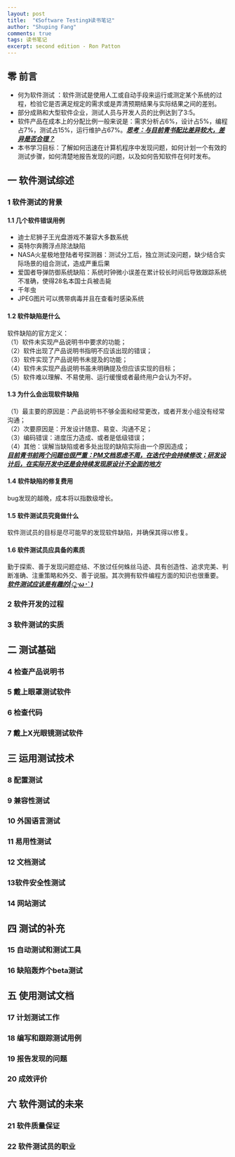 ```yaml
---
layout: post
title:  "《Software Testing》读书笔记"
author: "Shuping Fang"
comments: true
tags: 读书笔记
excerpt: second edition - Ron Patton
---
```


## 零  前言
- 何为软件测试 ：软件测试是使用人工或自动手段来运行或测定某个系统的过程，检验它是否满足规定的需求或是弄清预期结果与实际结果之间的差别。
- 部分成熟和大型软件企业，测试人员与开发人员的比例达到了3:5。
- 软件产品在成本上的分配比例一般来说是：需求分析占6%，设计占5%，编程占7%，测试占15%，运行维护占67%。<ins>**_思考：与目前青书配比差异较大，差异是否合理？_**</ins>
- 本书学习目标：了解如何迅速在计算机程序中发现问题，如何计划一个有效的测试步骤，如何清楚地报告发现的问题，以及如何告知软件在何时发布。

## 一 软件测试综述

### 1 软件测试的背景

#### 1.1 几个软件错误用例
- 迪士尼狮子王光盘游戏不兼容大多数系统
- 英特尔奔腾浮点除法缺陷
- NASA火星极地登陆者号探测器：测试分工后，独立测试没问题，缺少结合实际场景的组合测试，造成严重后果
- 爱国者导弹防御系统缺陷：系统时钟微小误差在累计较长时间后导致跟踪系统不准确，使得28名本国士兵被击毙
- 千年虫
- JPEG图片可以携带病毒并且在查看时感染系统

#### 1.2 软件缺陷是什么
软件缺陷的官方定义：<br>
（1）软件未实现产品说明书中要求的功能；<br>
（2）软件出现了产品说明书指明不应该出现的错误；<br>
（3）软件实现了产品说明书未提及的功能；<br>
（4）软件未实现产品说明书虽未明确提及但应该实现的目标；<br>
（5）软件难以理解、不易使用、运行缓慢或者最终用户会认为不好。<br>

#### 1.3 为什么会出现软件缺陷
（1）最主要的原因是：产品说明书不够全面和经常更改，或者开发小组没有经常沟通；<br>
（2）次要原因是：开发设计随意、易变、沟通不足；<br>
（3）编码错误：进度压力造成、或者是低级错误；<br>
（4）其他：误解当缺陷或者多处出现的缺陷实际由一个原因造成；<br>
<ins>**_目前青书前两个问题也很严重：PM文档思虑不周，在迭代中会持续修改；研发设计后，在实际开发中还是会持续发现原设计不全面的地方_**</ins>

#### 1.4 软件缺陷的修复费用
bug发现的越晚，成本将以指数级增长。

#### 1.5 软件测试员究竟做什么
软件测试员的目标是尽可能早的发现软件缺陷，并确保其得以修复。

#### 1.6 软件测试员应具备的素质
勤于探索、善于发现问题症结、不放过任何蛛丝马迹、具有创造性、追求完美、判断准确、注重策略和外交、善于说服。其次拥有软件编程方面的知识也很重要。<br>
<ins>**_软件测试应该是有趣的|ू･ω･` )_**</ins>

### 2 软件开发的过程

### 3 软件测试的实质

## 二 测试基础

### 4 检查产品说明书

### 5 戴上眼罩测试软件

### 6 检查代码

### 7 戴上X光眼镜测试软件

## 三 运用测试技术

### 8 配置测试

### 9 兼容性测试

### 10 外国语言测试

### 11 易用性测试

### 12 文档测试

### 13软件安全性测试

### 14 网站测试

## 四 测试的补充

### 15 自动测试和测试工具

### 16 缺陷轰炸个beta测试

## 五 使用测试文档

### 17 计划测试工作

### 18 编写和跟踪测试用例

### 19 报告发现的问题

### 20 成效评价

## 六 软件测试的未来

### 21 软件质量保证

### 22 软件测试员的职业